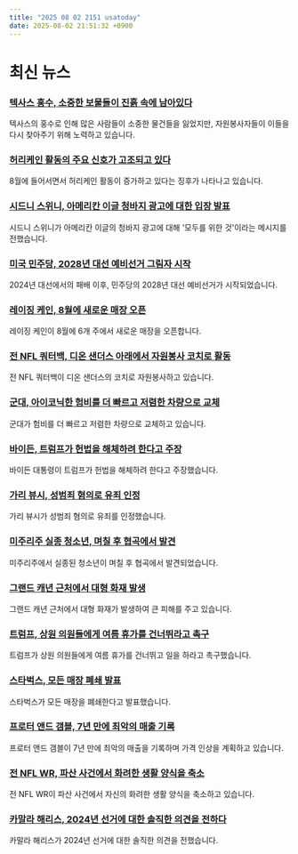 ```yaml
---
title: "2025 08 02 2151 usatoday"
date: 2025-08-02 21:51:32 +0900
---
```


# 최신 뉴스

### [텍사스 홍수, 소중한 보물들이 진흙 속에 남아있다](https://www.usatoday.com/story/news/nation/2025/08/02/texas-flood-volunteers/85330174007/)
텍사스의 홍수로 인해 많은 사람들이 소중한 물건들을 잃었지만, 자원봉사자들이 이들을 다시 찾아주기 위해 노력하고 있습니다.
### [허리케인 활동의 주요 신호가 고조되고 있다](https://www.usatoday.com/story/news/weather/2025/08/02/sign-of-hurricane-activity-heats-up-august/85474411007/)
8월에 들어서면서 허리케인 활동이 증가하고 있다는 징후가 나타나고 있습니다.
### [시드니 스위니, 아메리칸 이글 청바지 광고에 대한 입장 발표](https://www.usatoday.com/story/entertainment/celebrities/2025/08/01/sydney-sweeney-american-eagle-statement-jeans-ad-drama/85480789007/)
시드니 스위니가 아메리칸 이글의 청바지 광고에 대해 '모두를 위한 것'이라는 메시지를 전했습니다.
### [미국 민주당, 2028년 대선 예비선거 그림자 시작](https://www.usatoday.com/story/news/politics/2025/08/02/democrats-2028-primary-president/85424315007/)
2024년 대선에서의 패배 이후, 민주당의 2028년 대선 예비선거가 시작되었습니다.
### [레이징 케인, 8월에 새로운 매장 오픈](https://www.usatoday.com/story/money/food/2025/08/02/raising-canes-new-restaurants-august/85475295007/)
레이징 케인이 8월에 6개 주에서 새로운 매장을 오픈합니다.
### [전 NFL 쿼터백, 디온 샌더스 아래에서 자원봉사 코치로 활동](https://www.usatoday.com/story/sports/ncaaf/2025/08/01/deion-sanders-byron-leftwich-volunteer-colorado-football-coaches/85482505007/)
전 NFL 쿼터백이 디온 샌더스의 코치로 자원봉사하고 있습니다.
### [군대, 아이코닉한 험비를 더 빠르고 저렴한 차량으로 교체](https://www.usatoday.com/story/news/politics/2025/08/02/armys-replacement-for-humvee-infantry-squad-vehicle/85421688007/)
군대가 험비를 더 빠르고 저렴한 차량으로 교체하고 있습니다.
### [바이든, 트럼프가 헌법을 해체하려 한다고 주장](https://www.usatoday.com/story/news/politics/2025/08/01/biden-says-trump-is-trying-to-dismantle-the-constitution/85468598007/)
바이든 대통령이 트럼프가 헌법을 해체하려 한다고 주장했습니다.
### [가리 뷰시, 성범죄 혐의로 유죄 인정](https://www.usatoday.com/story/entertainment/celebrities/2025/08/01/gary-busey-pleads-guilty-groping-new-jersey-convention/85479335007/)
가리 뷰시가 성범죄 혐의로 유죄를 인정했습니다.
### [미주리주 실종 청소년, 며칠 후 협곡에서 발견](https://www.usatoday.com/story/news/nation/2025/08/01/missing-teen-dakota-trenkle-missouri-found-ravine/85473869007/)
미주리주에서 실종된 청소년이 며칠 후 협곡에서 발견되었습니다.
### [그랜드 캐년 근처에서 대형 화재 발생](https://www.usatoday.com/story/news/nation/2025/08/01/dragon-bravo-megafire-size-containment/85472999007/)
그랜드 캐년 근처에서 대형 화재가 발생하여 큰 피해를 주고 있습니다.
### [트럼프, 상원 의원들에게 여름 휴가를 건너뛰라고 촉구](https://www.usatoday.com/story/news/politics/2025/08/01/trump-senators-skip-recess-confirmations/85473146007/)
트럼프가 상원 의원들에게 여름 휴가를 건너뛰고 일을 하라고 촉구했습니다.
### [스타벅스, 모든 매장 폐쇄 발표](https://www.usatoday.com/story/money/food/2025/07/31/starbucks-pickup-stores-closing/85444670007/)
스타벅스가 모든 매장을 폐쇄한다고 발표했습니다.
### [프로터 앤드 갬블, 7년 만에 최악의 매출 기록](https://www.usatoday.com/story/money/business/2025/07/30/procter-gamble-sales-plunge-layoffs/85446515007/)
프로터 앤드 갬블이 7년 만에 최악의 매출을 기록하며 가격 인상을 계획하고 있습니다.
### [전 NFL WR, 파산 사건에서 화려한 생활 양식을 축소](https://www.usatoday.com/story/sports/2025/08/01/antonio-brown-bankruptcy-hearing-nfl/85478603007/)
전 NFL WR이 파산 사건에서 자신의 화려한 생활 양식을 축소하고 있습니다.
### [카말라 해리스, 2024년 선거에 대한 솔직한 의견을 전하다](https://www.usatoday.com/story/news/politics/2025/08/01/kamala-harris-2024-election-colbert-interview/85471777007/)
카말라 해리스가 2024년 선거에 대한 솔직한 의견을 전했습니다.